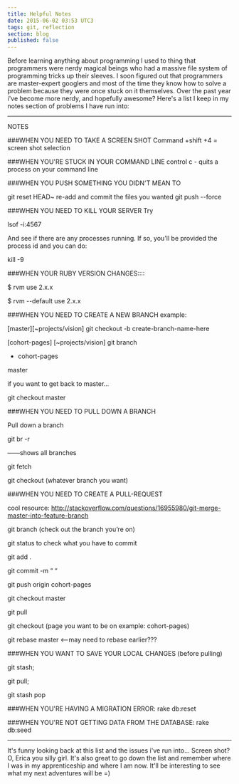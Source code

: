```yaml
---
title: Helpful Notes
date: 2015-06-02 03:53 UTC3
tags: git, reflection
section: blog
published: false
---
```


Before learning anything about programming I used to thing that programmers were nerdy magical beings who had a massive file system of programming tricks up their sleeves. I soon figured out that programmers are master-expert googlers and most of the time they know how to solve a problem because they were once stuck on it themselves. Over the past year i've become more nerdy, and hopefully awesome? Here's a list I keep in my notes section of problems I have run into:

***********************************************
NOTES

###WHEN YOU NEED TO TAKE A SCREEN SHOT
Command +shift +4 = screen shot selection

###WHEN YOU'RE STUCK IN YOUR COMMAND LINE
control c - quits a process on your command line

###WHEN YOU PUSH SOMETHING YOU DIDN'T MEAN TO

git reset HEAD~
re-add and commit the files you wanted
git push --force


###WHEN YOU NEED TO KILL YOUR SERVER
Try

lsof -i:4567

And see if there are any processes running. If so, you'll be provided the process id and you can do:

kill -9 <PID here>



###WHEN YOUR RUBY VERSION CHANGES::::

$ rvm use 2.x.x

$ rvm --default use 2.x.x

###WHEN YOU NEED TO CREATE A NEW BRANCH
example:

[master][~projects/vision] git checkout -b create-branch-name-here

[cohort-pages] [~projects/vision] git branch

* cohort-pages

master

if you want to get back to master…

git checkout master


###WHEN YOU NEED TO PULL DOWN A BRANCH

Pull down a branch

git br -r

——shows all branches

git fetch

git checkout (whatever branch you want)



###WHEN YOU NEED TO CREATE A PULL-REQUEST

cool resource: http://stackoverflow.com/questions/16955980/git-merge-master-into-feature-branch

git branch (check out the branch you’re on)

git status to check what you have to commit

git add .

git commit -m “ “

git push origin cohort-pages

git checkout master

git pull

git checkout (page you want to be on example: cohort-pages)

git rebase master <——may need to rebase earlier???



###WHEN YOU WANT TO SAVE YOUR LOCAL CHANGES (before pulling)

git stash;

git pull;

git stash pop


###WHEN YOU'RE HAVING A MIGRATION ERROR:
rake db:reset

###WHEN YOU'RE NOT GETTING DATA FROM THE DATABASE:
rake db:seed


***********************************************

It's funny looking back at this list and the issues i've run into... Screen shot? O, Erica you silly girl. It's also great to go down the list and remember where I was in my apprenticeship and where I am now. It'll be interesting to see what my next adventures will be =)
